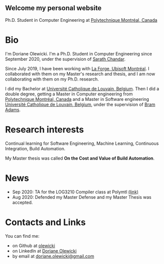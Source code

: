 ## Welcome my personal website

Ph.D. Student in Computer Engineering at [Polytechnique Montréal, Canada](https://www.polymtl.ca/)

# Bio
I'm Doriane Olewicki.
I'm a Ph.D. Student in Computer Engineering since September 2020, under the supervision of [Sarath Chandar](http://sarathchandar.in/). 

Since July 2019, I have been working with [La Forge, Ubisoft Montréal](https://montreal.ubisoft.com/en/our-engagements/research-and-development/). I collaborated with them on my Master's research and thesis, and I am now collaborating with them on my Ph.D. research.

I did my Bachelor at [Université Catholique de Louvain, Belgium](https://uclouvain.be/). Then I did a double degree, getting a Master in Computer engineering from [Polytechnique Montréal, Canada](https://www.polymtl.ca/) and a Master in Software engineering [Université Catholique de Louvain, Belgium](https://uclouvain.be/), under the supervision of [Bram Adams](https://mcis.cs.queensu.ca/bram.html).


# Research interests
Continual learning for Software Engineering, Machine Learning, Continuous Integration, Build Automation.

My Master thesis was called **On the Cost and Value of Build Automation**.

# News

- Sep 2020: TA for the LOG3210 Compiler class at Polymtl [(link)](https://www.polymtl.ca/programmes/cours/elements-de-langages-et-compilateurs)
- Aug 2020: Defended my Master Defense and my Master Thesis was accepted. 


# Contacts and Links

You can find me:
- on Github at [olewicki](https://github.com/olewicki)
- on LinkedIn at [Doriane Olewicki](https://www.linkedin.com/in/doriane-olewicki-154b17160/)
- by email at <doriane.olewicki@gmail.com>
